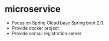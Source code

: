 # microservice
* Focus on Spring Cloud base Spring boot 2.0.
* Provide docker project
* Provide consul registration server
